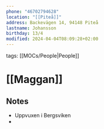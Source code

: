 ```yaml
---
phone: "46702794628"
location: "[[Piteå]]"
address: Backevägen 14, 94148 Piteå
lastname: Johansson
birthday: 13/4
modified: 2024-04-04T08:09:28+02:00
---
```


tags: [[MOCs/People|People]]

# [[Maggan]]

## Notes

- Uppvuxen i Bergsviken
-
